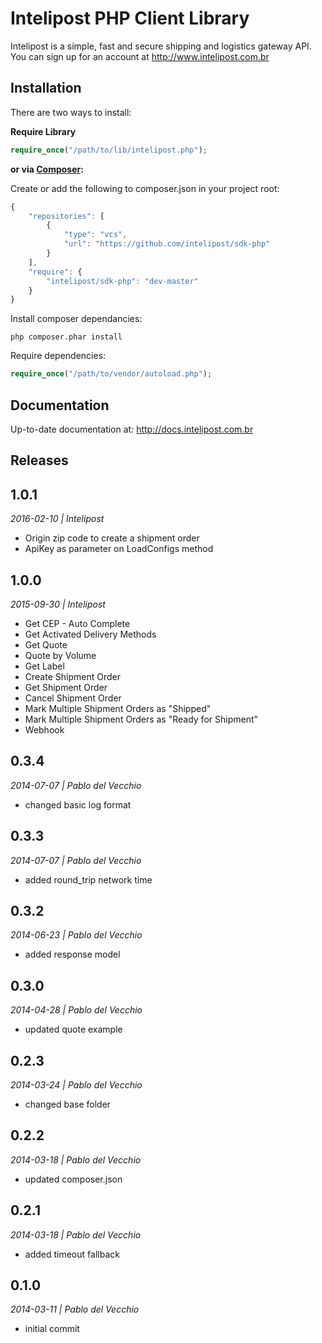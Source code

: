# Intelipost PHP Client Library

Intelipost is a simple, fast and secure shipping and logistics gateway API. You can sign up for an account at http://www.intelipost.com.br

Installation
------------
There are two ways to install:

 **Require Library**

```php
require_once("/path/to/lib/intelipost.php");
```

**or via [Composer](http://getcomposer.org/):**

Create or add the following to composer.json in your project root:
```javascript
{
    "repositories": [
        {
            "type": "vcs",
            "url": "https://github.com/intelipost/sdk-php"
        }
    ],
    "require": {
        "intelipost/sdk-php": "dev-master"
    }
}
```

Install composer dependancies:
```shell
php composer.phar install
```

Require dependencies:
```php
require_once("/path/to/vendor/autoload.php");
```

Documentation
--------------------
Up-to-date documentation at: http://docs.intelipost.com.br


Releases
--------------------
## 1.0.1
*2016-02-10 | Intelipost*

- Origin zip code to create a shipment order
- ApiKey as parameter on LoadConfigs method

## 1.0.0
*2015-09-30 | Intelipost*

- Get CEP - Auto Complete
- Get Activated Delivery Methods
- Get Quote
- Quote by Volume
- Get Label
- Create Shipment Order
- Get Shipment Order
- Cancel Shipment Order
- Mark Multiple Shipment Orders as "Shipped"
- Mark Multiple Shipment Orders as "Ready for Shipment"
- Webhook

## 0.3.4
*2014-07-07 | Pablo del Vecchio*

- changed basic log format


## 0.3.3
*2014-07-07 | Pablo del Vecchio*

- added round_trip network time


## 0.3.2
*2014-06-23 | Pablo del Vecchio*

- added response model


## 0.3.0
*2014-04-28 | Pablo del Vecchio*

- updated quote example


## 0.2.3
*2014-03-24 | Pablo del Vecchio*

- changed base folder


## 0.2.2
*2014-03-18 | Pablo del Vecchio*

- updated composer.json


## 0.2.1
*2014-03-18 | Pablo del Vecchio*

- added timeout fallback


## 0.1.0
*2014-03-11 | Pablo del Vecchio*

- initial commit
